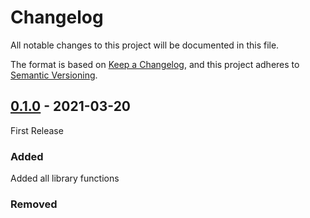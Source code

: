 # Changelog

All notable changes to this project will be documented in this file.

The format is based on [Keep a Changelog](https://keepachangelog.com/en/1.0.0/),
and this project adheres to [Semantic Versioning](https://semver.org/spec/v2.0.0.html).

## [0.1.0] - 2021-03-20

First Release

### Added
Added all library functions

### Removed
[Unreleased]: https://github.com/fjoppe/ReggerIt/compare/v0.1.0...HEAD
[0.1.0]: https://github.com/fjoppe/ReggerIt/releases/tag/v0.1.0
